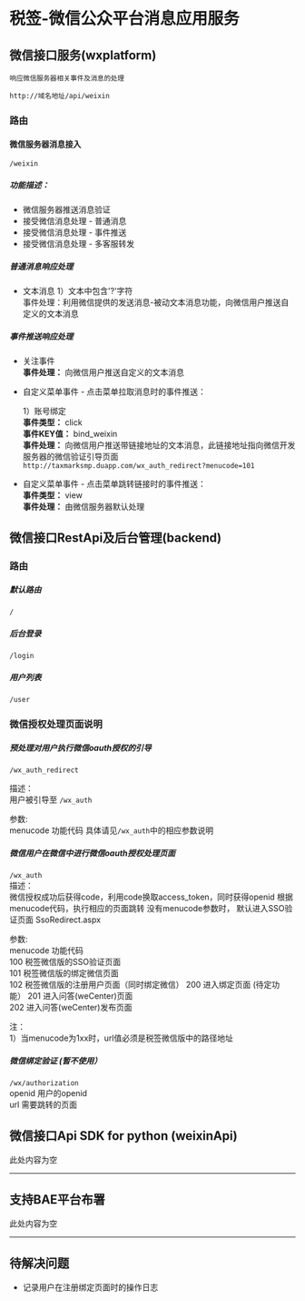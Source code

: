   
税签-微信公众平台消息应用服务
=========================

## 微信接口服务(wxplatform)

    响应微信服务器相关事件及消息的处理

    http://域名地址/api/weixin


### 路由

#### 微信服务器消息接入

`/weixin`

##### 功能描述：  

* 微信服务器推送消息验证  
* 接受微信消息处理 - 普通消息  
* 接受微信消息处理 - 事件推送  
* 接受微信消息处理 - 多客服转发


##### 普通消息响应处理

* 文本消息 
1）文本中包含'?'字符  
事件处理：利用微信提供的发送消息-被动文本消息功能，向微信用户推送自定义的文本消息

##### 事件推送响应处理

* 关注事件  
**事件处理：** 向微信用户推送自定义的文本消息

* 自定义菜单事件 - 点击菜单拉取消息时的事件推送：  

  1）账号绑定  
	**事件类型：** click  
	**事件KEY值：** bind_weixin  
	**事件处理：**  向微信用户推送带链接地址的文本消息，此链接地址指向微信开发服务器的微信验证引导页面  
	`http://taxmarksmp.duapp.com/wx_auth_redirect?menucode=101` 

* 自定义菜单事件 - 点击菜单跳转链接时的事件推送：  
	**事件类型：** view  
	**事件处理：** 由微信服务器默认处理  





  


## 微信接口RestApi及后台管理(backend)

### 路由

##### 默认路由

`/`

##### 后台登录
`/login`

##### 用户列表
`/user`



### 微信授权处理页面说明



##### 预处理对用户执行微信oauth授权的引导  

`/wx_auth_redirect`

描述：  
    用户被引导至 `/wx_auth`

参数:  
    menucode  功能代码 具体请见`/wx_auth`中的相应参数说明


##### 微信用户在微信中进行微信oauth授权处理页面  

`/wx_auth`  
描述：  
    微信授权成功后获得code，利用code换取access_token，同时获得openid
    根据menucode代码，执行相应的页面跳转
    没有menucode参数时， 默认进入SSO验证页面  SsoRedirect.aspx

参数:  
    menucode 功能代码   
    100  税签微信版的SSO验证页面  
    101  税签微信版的绑定微信页面  
    102  税签微信版的注册用户页面（同时绑定微信） 
    200  进入绑定页面 (待定功能）
    201  进入问答(weCenter)页面  
    202  进入问答(weCenter)发布页面     

注：  
1）当menucode为1xx时，url值必须是税签微信版中的路径地址


##### 微信绑定验证 (暂不使用）
`/wx/authorization`  
  openid   用户的openid  
  url      需要跳转的页面  
  





## 微信接口Api SDK for python (weixinApi)
  
此处内容为空

***

  
## 支持BAE平台布署

此处内容为空

***


## 待解决问题
* 记录用户在注册绑定页面时的操作日志


 
